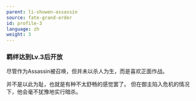 ```yaml
---
parent: li-shuwen-assassin
source: fate-grand-order
id: profile-3
language: zh
weight: 3
---
```


### 羁绊达到Lv.3后开放

尽管作为Assassin被召唤，但并未以杀人为生，而是喜欢正面作战。

并不是以此为耻，也就是有种不太舒畅的感觉罢了。
但在御主陷入危机的情况下，他会毫不犹豫地实行暗杀。
